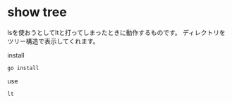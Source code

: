 # show tree

lsを使おうとしてltと打ってしまったときに動作するものです。
ディレクトリをツリー構造で表示してくれます。

install 
```
go install
```
use
```
lt
```
